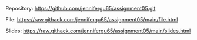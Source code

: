 Repository: https://github.com/jennifergu65/assignment05.git

File: https://raw.githack.com/jennifergu65/assignment05/main/file.html

Slides: https://raw.githack.com/jennifergu65/assignment05/main/slides.html
